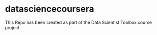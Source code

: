 datasciencecoursera
===================

This Repo has been created as part of the Data Scientist Toolbox course project.
